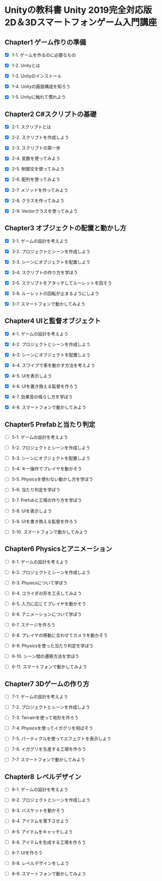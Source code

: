 # Unityの教科書 Unity 2019完全対応版 2D＆3Dスマートフォンゲーム入門講座

## Chapter1 ゲーム作りの準備

- [x] 1-1. ゲームを作るのに必要なもの

- [x] 1-2. Unityとは

- [x] 1-3. Unityのインストール

- [x] 1-4. Unityの画面構成を知ろう

- [x] 1-5. Unityに触れて慣れよう

## Chapter2 C#スクリプトの基礎

- [x] 2-1. スクリプトとは

- [x] 2-2. スクリプトを作成しよう

- [x] 2-3. スクリプトの第一歩

- [x] 2-4. 変数を使ってみよう

- [x] 2-5. 制御文を使ってみよう

- [x] 2-6. 配列を使ってみよう

- [x] 2-7. メソッドを作ってみよう

- [x] 2-8. クラスを作ってみよう

- [x] 2-9. Vectorクラスを使ってみよう

## Chapter3 オブジェクトの配置と動かし方

- [x] 3-1. ゲームの設計を考えよう

- [x] 3-2. プロジェクトとシーンを作成しよう

- [x] 3-3. シーンにオブジェクトを配置しよう

- [x] 3-4. スクリプトの作り方を学ぼう

- [x] 3-5. スクリプトをアタッチしてルーレットを回そう

- [x] 3-6. ルーレットの回転が止まるようにしよう

- [x] 3-7. スマートフォンで動かしてみよう

## Chapter4 UIと監督オブジェクト

- [x] 4-1. ゲームの設計を考えよう

- [x] 4-2. プロジェクトとシーンを作成しよう

- [x] 4-3. シーンにオブジェクトを配置しよう

- [x] 4-4. スワイプで車を動かす方法を考えよう

- [x] 4-5. UIを表示しよう

- [x] 4-6. UIを置き換える監督を作ろう

- [x] 4-7. 効果音の鳴らし方を学ぼう

- [x] 4-8. スマートフォンで動かしてみよう

## Chapter5 Prefabと当たり判定

- [ ] 5-1. ゲームの設計を考えよう

- [ ] 5-2. プロジェクトとシーンを作成しよう

- [ ] 5-3. シーンにオブジェクトを配置しよう

- [ ] 5-4. キー操作でプレイヤを動かそう

- [ ] 5-5. Physicsを使わない動かし方を学ぼう

- [ ] 5-6. 当たり判定を学ぼう

- [ ] 5-7. Prefubと工場の作り方を学ぼう

- [ ] 5-8. UIを表示しよう

- [ ] 5-9. UIを書き換える監督を作ろう

- [ ] 5-10. スマートフォンで動かしてみよう

## Chapter6 Physicsとアニメーション

- [ ] 6-1. ゲームの設計を考えよう

- [ ] 6-2. プロジェクトとシーンを作成しよう

- [ ] 6-3. Physicsについて学ぼう

- [ ] 6-4. コライダの形を工夫してみよう

- [ ] 6-5. 入力に応じてプレイヤを動かそう

- [ ] 6-6. アニメーションについて学ぼう

- [ ] 6-7. ステージを作ろう

- [ ] 6-8. プレイヤの移動に合わせてカメラを動かそう

- [ ] 6-9. Physicsを使った当たり判定を学ぼう

- [ ] 6-10. シーン間の遷移方法を学ぼう

- [ ] 6-11. スマートフォンで動かしてみよう

## Chapter7 3Dゲームの作り方

- [ ] 7-1. ゲームの設計を考えよう

- [ ] 7-2. プロジェクトとシーンを作成しよう

- [ ] 7-3. Terrainを使って地形を作ろう

- [ ] 7-4. Physicsを使ってイガグリを飛ばそう

- [ ] 7-5. パーティクルを使ってエフェクトを表示しよう

- [ ] 7-6. イガグリを生産する工場を作ろう

- [ ] 7-7. スマートフォンで動かしてみよう

## Chapter8 レベルデザイン

- [ ] 8-1. ゲームの設計を考えよう

- [ ] 8-2. プロジェクトとシーンを作成しよう

- [ ] 8-3. バスケットを動かそう

- [ ] 8-4. アイテムを落下させよう

- [ ] 8-5. アイテムをキャッチしよう

- [ ] 8-6. アイテムを生成する工場を作ろう

- [ ] 8-7. UIを作ろう

- [ ] 8-8. レベルデザインをしよう

- [ ] 8-9. スマートフォンで動かしてみよう
